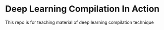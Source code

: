 # Deep Learning Compilation In Action
This repo is for teaching material of deep learning compilation technique
